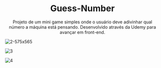 <h1 align="center">Guess-Number</h1>
<p align="center">Projeto de um mini game simples onde o usuário deve adivinhar qual número a máquina está pensando. Desenvolvido através da Udemy para avançar em front-end.</p>

![2-575x565](https://user-images.githubusercontent.com/48738431/113448659-a2486200-93d2-11eb-9f17-2c6ca20849ef.png)


![3](https://user-images.githubusercontent.com/48738431/113448700-b55b3200-93d2-11eb-8e98-152e7f11f437.png)


![4](https://user-images.githubusercontent.com/48738431/113448780-dcb1ff00-93d2-11eb-8738-6824a9559880.png)
